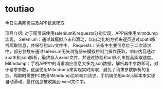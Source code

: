 # toutiao
今日头条网页端及APP信息爬取

项目介绍: 对于网页端使用selenium和requests分别实现，APP端使用mitmdump实现。
Selenium：通过其模拟点击和滑动，以自动化的方式来逐页通过xpath解析爬取信息，并保存到csv文件中。
Requests：头条中主要信息位于二次请求中，部分参数来通过selenium无头浏览器来模拟控制台操作获取，响应内容通过xpath和json解析，最终存入execl文件。并通过协程和url队列来提高爬取速度。
Mitmdump：手机APP中的请求响应信息大多为json数据，解析其中参数即可，对于请求参数，这里使用Mitmdump来实现实时爬取，避免了请求参数解析的复杂。爬取时需要PC使用Mitmdump监听端口请求，手机端使用autojs脚本来实现自动滑动，最终信息被收集到execl文件中。

